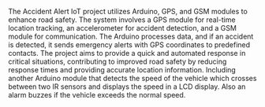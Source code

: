 The Accident Alert IoT project utilizes Arduino, GPS, and GSM modules to enhance road safety. The system involves a GPS module for real-time location tracking, an accelerometer for accident detection, and a GSM module for communication. The Arduino processes data, and if an accident is detected, it sends emergency alerts with GPS coordinates to predefined contacts. The project aims to provide a quick and automated response in critical situations, contributing to improved road safety by reducing response times and providing accurate location information. Including another Arduino module that detects the speed of the vehicle which crosses between two IR sensors and displays the speed in a LCD display. Also an alarm buzzes if the vehicle exceeds the normal speed.    
